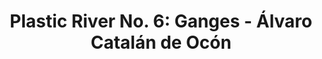 ---
title: 'Plastic River No. 6: Ganges - Álvaro Catalán de Ocón'
layout: entry
presentation: side-by-side
object:
  - id: ptl-24663
order: 444
menu: false
---